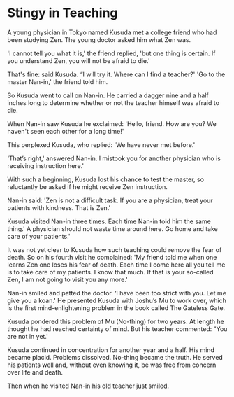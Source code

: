 # Stingy in Teaching

A young physician in Tokyo named Kusuda met a college friend who had been studying Zen. The young doctor asked him what Zen was.

'I cannot tell you what it is,' the friend replied, 'but one thing is certain. If you understand Zen, you will not be afraid to die.'

That's fine: said Kusuda. “I will try it. Where can I find a teacher?' 'Go to the master Nan-in,' the friend told him.

So Kusuda went to call on Nan-in. He carried a dagger nine and a half inches long to determine whether or not the teacher himself was afraid to die.

When Nan-in saw Kusuda he exclaimed: 'Hello, friend. How are you? We haven't seen each other for a long time!'

This perplexed Kusuda, who replied: 'We have never met before.'

‘That’s right,' answered Nan-in. I mistook you for another physician who is receiving instruction here.'

With such a beginning, Kusuda lost his chance to test the master, so reluctantly be asked if he might receive Zen instruction.

Nan-in said: 'Zen is not a difficult task. If you are a physician, treat your patients with kindness. That is Zen.'

Kusuda visited Nan-in three times. Each time Nan-in told him the same thing.' A physician should not waste time around here. Go home and take care of your patients.'

It was not yet clear to Kusuda how such teaching could remove the fear of death. So on his fourth visit he complained: 'My friend told me when one learns Zen one loses his fear of death. Each time I come here all you tell me is to take care of my patients. I know that much. If that is your so-called Zen, I am not going to visit you any more.'

Nan-in smiled and patted the doctor. ‘I have been too strict with you. Let me give you a koan.' He presented Kusuda with Joshu’s Mu to work over, which is the first mind-enlightening problem in the book called The Gateless Gate.

Kusuda pondered this problem of Mu (No-thing) for two years. At length he thought he had reached certainty of mind. But his teacher commented: "You are not in yet.'

Kusuda continued in concentration for another year and a half. His mind became placid. Problems dissolved. No-thing became the truth. He served his patients well and, without even knowing it, be was free from concern over life and death.

Then when he visited Nan-in his old teacher just smiled.